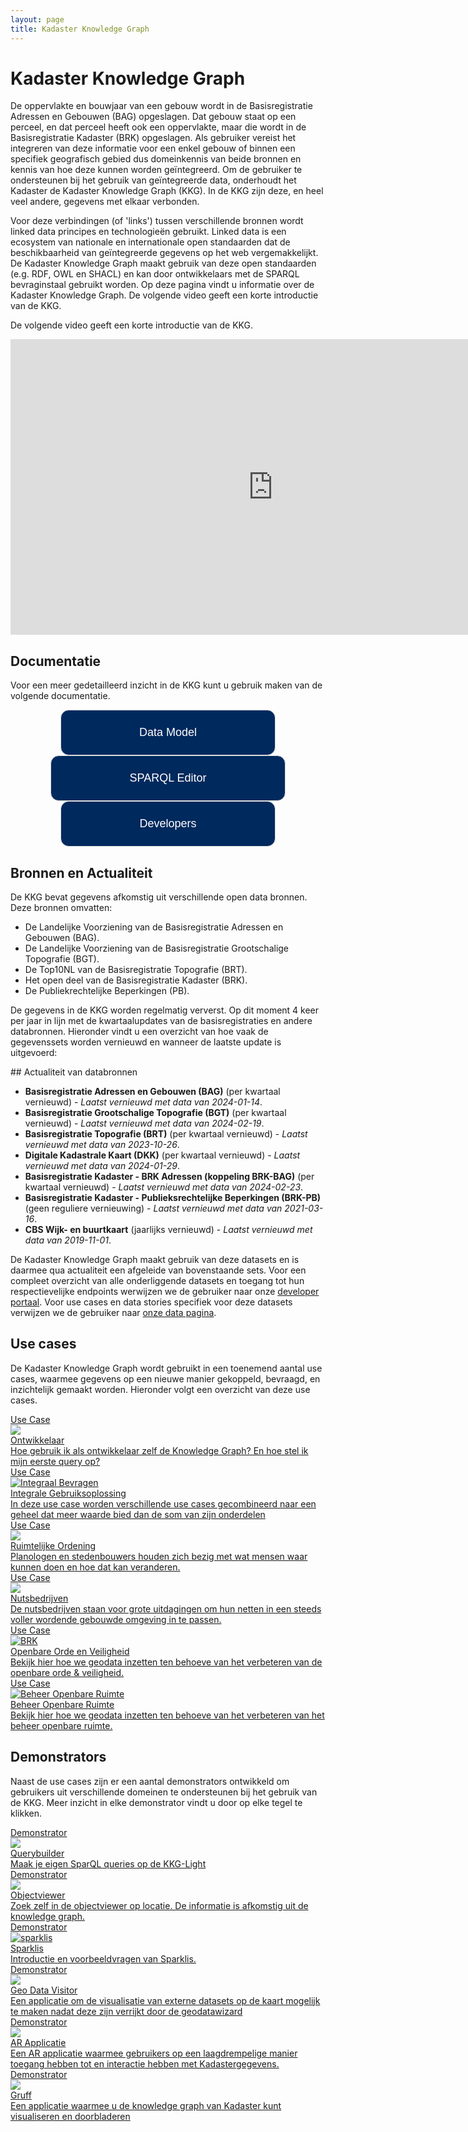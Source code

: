 ```yaml
---
layout: page
title: Kadaster Knowledge Graph
---
```


<link rel="stylesheet" href="/assets/css/developer.css">

# Kadaster Knowledge Graph
De oppervlakte en bouwjaar van een gebouw wordt in de Basisregistratie Adressen en Gebouwen (BAG) opgeslagen. Dat gebouw staat op een perceel, en dat perceel heeft ook een oppervlakte, maar die wordt in de Basisregistratie Kadaster (BRK) opgeslagen. Als gebruiker vereist het integreren van deze informatie voor een enkel gebouw of binnen een specifiek geografisch gebied dus domeinkennis van beide bronnen en kennis van hoe deze kunnen worden geïntegreerd. Om de gebruiker te ondersteunen bij het gebruik van geïntegreerde data, onderhoudt het Kadaster de Kadaster Knowledge Graph (KKG). In de KKG zijn deze, en heel veel andere, gegevens met elkaar verbonden. 

Voor deze verbindingen (of 'links') tussen verschillende bronnen wordt linked data principes en technologieën gebruikt. Linked data is een ecosystem van nationale en internationale open standaarden dat de beschikbaarheid van geïntegreerde gegevens op het web vergemakkelijkt. De Kadaster Knowledge Graph maakt gebruik van deze open standaarden (e.g. RDF, OWL en SHACL) en kan door ontwikkelaars met de SPARQL bevraginstaal gebruikt worden. Op deze pagina vindt u informatie over de Kadaster Knowledge Graph. De volgende video geeft een korte introductie van de KKG.

De volgende video geeft een korte introductie van de KKG. 

<div align="center"><iframe width="840" height="473" src="https://www.youtube-nocookie.com/embed/HiuHTMy-A-g" title="YouTube video player" frameborder="0" allow="accelerometer; autoplay; clipboard-write; encrypted-media; gyroscope; picture-in-picture" allowfullscreen></iframe></div>

## Documentatie
Voor een meer gedetailleerd inzicht in de KKG kunt u gebruik maken van de volgende documentatie.
<style>
  button {
    color: #ffffff;
    background-color: #00295d;
    font-size: 18px;
    border: 1px solid #dcdcdc;
    border-radius: 13px;
    padding: 25px 125px;
    cursor: pointer
  }
  button:hover {
    color: #008296;
    background-color: #ffffff;
  }
</style>
<div class="class-wrapper" align="center">
  <a href="https://kadaster.wvr.io/kadaster-knowledge-graph?branch=main&tab=home"><button type="button" name="documentatieButton">Data Model</button></a>
  <a href="https://data.labs.kadaster.nl/dst/kkg/sparql/default"><button type="button" name="documentatieButton">SPARQL Editor</button></a>
  <a href="https://labs.kadaster.nl/developer"><button type="button" name="documentatieButton">Developers</button></a>
</div>

## Bronnen en Actualiteit
De KKG bevat gegevens afkomstig uit verschillende open data bronnen. Deze bronnen omvatten:

- De Landelijke Voorziening van de Basisregistratie Adressen en Gebouwen (BAG).
- De Landelijke Voorziening van de Basisregistratie Grootschalige Topografie (BGT).
- De Top10NL van de Basisregistratie Topografie (BRT).
- Het open deel van de Basisregistratie Kadaster (BRK).
- De Publiekrechtelijke Beperkingen (PB).

De gegevens in de KKG worden regelmatig ververst. Op dit moment 4 keer per jaar in lijn met de kwartaalupdates van de basisregistraties en andere databronnen. Hieronder vindt u een overzicht van hoe vaak de gegevenssets worden vernieuwd en wanneer de laatste update is uitgevoerd:

<div class="textbox" markdown="1">
## Actualiteit van databronnen

- **Basisregistratie Adressen en Gebouwen (BAG)** (per kwartaal vernieuwd) - *Laatst vernieuwd met data van 2024-01-14*.
- **Basisregistratie Grootschalige Topografie (BGT)** (per kwartaal vernieuwd) - *Laatst vernieuwd met data van 2024-02-19*.
- **Basisregistratie Topografie (BRT)** (per kwartaal vernieuwd) - *Laatst vernieuwd met data van 2023-10-26*.
- **Digitale Kadastrale Kaart (DKK)** (per kwartaal vernieuwd) - *Laatst vernieuwd met data van 2024-01-29*.
- **Basisregistratie Kadaster - BRK Adressen (koppeling BRK-BAG)** (per kwartaal vernieuwd) - *Laatst vernieuwd met data van 2024-02-23*.
- **Basisregistratie Kadaster - Publieksrechtelijke Beperkingen (BRK-PB)** (geen reguliere vernieuwing) - *Laatst vernieuwd met data van 2021-03-16*.
- **CBS Wijk- en buurtkaart** (jaarlijks vernieuwd) - *Laatst vernieuwd met data van 2019-11-01*.

De Kadaster Knowledge Graph maakt gebruik van deze datasets en is daarmee qua actualiteit een afgeleide van bovenstaande sets. Voor een compleet overzicht van alle onderliggende datasets en toegang tot hun respectievelijke endpoints werwijzen we de gebruiker naar onze [developer portaal](/developer/sparql/). Voor use cases en data stories specifiek voor deze datasets verwijzen we de gebruiker naar [onze data pagina](/data/).

</div>

## Use cases

De Kadaster Knowledge Graph wordt gebruikt in een toenemend aantal use cases, waarmee gegevens op een nieuwe manier gekoppeld, bevraagd, en inzichtelijk gemaakt worden. Hieronder volgt een overzicht van deze use cases. 

<div class="cards-wrapper">
  <a href="https://data.labs.kadaster.nl/dst/-/stories/algemene-queries-voor-kkg-gebruik">
  <div class="card">
    <div class="card-type">Use Case</div>
    <img class="card-image" src="/assets/images/eerste-igo.PNG">
    <div class="card-title">Ontwikkelaar</div>
    <div class="card-description">Hoe gebruik ik als ontwikkelaar zelf de Knowledge Graph? En hoe stel ik mijn eerste query op?</div>
  </div>
</a>
<a href="/cases/integralegebruiksoplossing">
  <div class="card">
    <div class="card-type">Use Case</div>
    <img class="card-image" src="/assets/images/igo-design.PNG" alt="Integraal Bevragen">
    <div class="card-title">Integrale Gebruiksoplossing</div>
    <div class="card-description">In deze use case worden verschillende use cases gecombineerd naar een geheel dat meer waarde bied dan de som van zijn onderdelen</div>
  </div>
</a>
<a href="https://data.labs.kadaster.nl/integrale-gebruiksoplossing-igo/-/stories/planologen-per-buurt">
  <div class="card">
    <div class="card-type">Use Case</div>
    <img class="card-image" src="/assets/images/planologen-screenshot.PNG">
    <div class="card-title">Ruimtelijke Ordening</div>
    <div class="card-description">Planologen en stedenbouwers houden zich bezig met wat mensen waar kunnen doen en hoe dat kan veranderen.</div>
  </div>
</a>
  <a href="https://data.labs.kadaster.nl/integrale-gebruiksoplossing-igo/-/stories/nutsbedrijven">
  <div class="card">
    <div class="card-type">Use Case</div>
    <img class="card-image" src="/assets/images/elektriciteitsmast.PNG">
    <div class="card-title">Nutsbedrijven</div>
    <div class="card-description">De nutsbedrijven staan voor grote uitdagingen om hun netten in een steeds voller wordende gebouwde omgeving in te passen.</div>
  </div>
</a>
<a href="https://data.labs.kadaster.nl/integrale-gebruiksoplossing-igo/-/stories/openbare-orde-en-veiligheid">
  <div class="card">
    <div class="card-type">Use Case</div>
    <img class="card-image" src="/assets/images/BRK.jpg" alt="BRK">
    <div class="card-title">Openbare Orde en Veiligheid</div>
    <div class="card-description">Bekijk hier hoe we geodata inzetten ten behoeve van het verbeteren van de openbare orde & veiligheid.</div>
  </div>
</a>
  <!-- <a href="https://data.labs.kadaster.nl/integrale-gebruiksoplossing-igo/-/Kwaliteitstoezicht-en-Handhaving">
  <div class="card">
    <div class="card-type">Kwaliteitstoezicht & Handhaving</div>
    <img class="card-image" src="/assets/images/bag-bgt-tooltip.PNG" alt="BAG-BGT kwaliteit">
    <div class="card-description">Bekijk hier hoe we de iGO kunnen inzetten tbv kwaliteitsverbetering van de geobasisregistraties</div>
  </div>
</a> -->
<a href="https://data.labs.kadaster.nl/integrale-gebruiksoplossing-igo/-/stories/beheer-openbare-ruimte">
  <div class="card">
    <div class="card-type">Use Case</div>
    <img class="card-image" src="/assets/images/story-bor.PNG" alt="Beheer Openbare Ruimte">
    <div class="card-title">Beheer Openbare Ruimte</div>
    <div class="card-description">Bekijk hier hoe we geodata inzetten ten behoeve van het verbeteren van het beheer openbare ruimte.</div>
  </div>
</a>
</div>

## Demonstrators
Naast de use cases zijn er een aantal demonstrators ontwikkeld om gebruikers uit verschillende domeinen te ondersteunen bij het gebruik van de KKG. Meer inzicht in elke demonstrator vindt u door op elke tegel te klikken.

<div class="cards-wrapper">
  <a href="/demonstrators/querybuilder/index.html">
  <div class="card">
    <div class="card-type">Demonstrator</div>
    <img class="card-image" src="/assets/images/querybuilder.png">
    <div class="card-title">Querybuilder</div>
    <div class="card-description">Maak je eigen SparQL queries op de KKG-Light</div>
  </div>
</a> 
<a href="/demonstrators/objectviewer">
  <div class="card">
    <div class="card-type">Demonstrator</div>
    <img class="card-image" src="/assets/images/bag.png">
    <div class="card-title">Objectviewer</div>
    <div class="card-description">Zoek zelf in de objectviewer op locatie. De informatie is afkomstig uit de knowledge graph.</div>
  </div>
</a>
  <a href="/cases/sparklis">
  <div class="card">
    <div class="card-type">Demonstrator</div>
    <img class="card-image" src="/assets/images/sparklis.png" alt="sparklis">
    <div class="card-title">Sparklis</div>
    <div class="card-description">Introductie en voorbeeldvragen van Sparklis.</div>
  </div>
</a>
<a href="/demonstrators/geodatavisitor">
  <div class="card">
    <div class="card-type">Demonstrator</div>
    <img class="card-image" src="/assets/images/geodatavisitor.png">
    <div class="card-title">Geo Data Visitor</div>
    <div class="card-description">Een applicatie om de visualisatie van externe datasets op de kaart mogelijk te maken nadat deze zijn verrijkt door de geodatawizard </div>
  </div>
</a>
<a href="/cases/ar-applicatie">
  <div class="card">
    <div class="card-type">Demonstrator</div>
    <img class="card-image" src="/assets/images/kadaster-logo.png">
    <div class="card-title">AR Applicatie</div>
    <div class="card-description">Een AR applicatie waarmee gebruikers op een laagdrempelige manier toegang hebben tot en interactie hebben met Kadastergegevens.</div>
  </div>
</a>
<a href="/demonstrators/gruff/index.html">
  <div class="card">
    <div class="card-type">Demonstrator</div>
    <img class="card-image" src="/assets/images/gruff.png">
    <div class="card-title">Gruff</div>
    <div class="card-description">Een applicatie waarmee u de knowledge graph van Kadaster kunt visualiseren en doorbladeren</div>
  </div>
</a>
</div>
